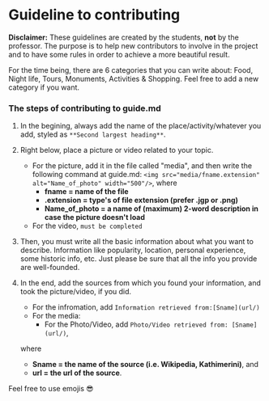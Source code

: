 # Guideline to contributing

**Disclaimer:** These guidelines are created by the students, **not** by the professor. The purpose is to help new contributors to involve in the project and to have some rules in order to achieve a more beautiful result.

For the time being, there are 6 categories that you can write about: Food, Night life, Tours, Monuments, Activities & Shopping. Feel free to add a new category if you want.

### The steps of contributing to guide.md

  1. In the begining, always add the name of the place/activity/whatever you add, styled as `**Second largest heading**`.
  2. Right below, place a picture or video related to your topic.
     - For the picture, add it in the file called "media", and then write the following command at guide.md: `<img src="media/fname.extension" alt="Name_of_photo" width="500"/>`, where 
         * **fname = name of the file**
         * **.extension = type's of file extension (prefer .jgp or .png)**
         * **Name_of_photo = a name of (maximum) 2-word description in case the picture doesn't load**
     - For the video, `must be completed`
  3. Then, you must write all the basic information about what you want to describe. Information like popularity, location, personal experience, some historic info, etc. Just please be sure that all the info you provide are well-founded.
  4. In the end, add the sources from which you found your information, and took the picture/video, if you did.
     - For the infromation, add `Information retrieved from:[Sname](url/)`
     - For the media:
       - For the Photo/Video, add `Photo/Video retrieved from: [Sname](url/)`, 
       
     where 
     - **Sname = the name of the source (i.e. Wikipedia, Kathimerini)**, and 
     - **url = the url of the source**.
   


Feel free to use emojis :sunglasses:
